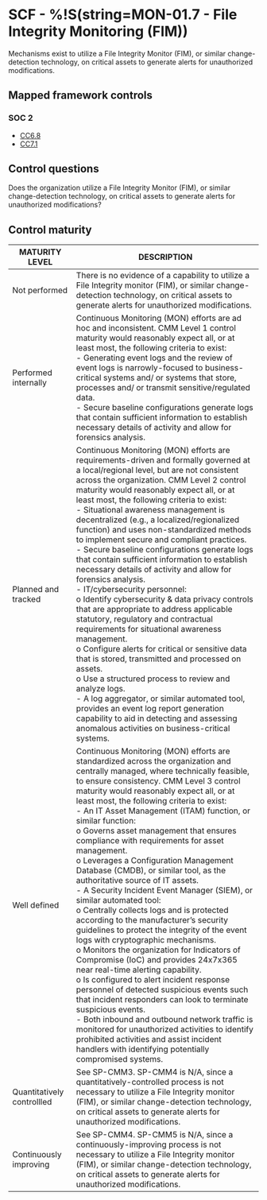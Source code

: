 # SCF - %!S(string=MON-01.7 - File Integrity Monitoring (FIM))
Mechanisms exist to utilize a File Integrity Monitor (FIM), or similar change-detection technology, on critical assets to generate alerts for unauthorized modifications. 
## Mapped framework controls
### SOC 2
- [CC6.8](../soc2/cc68.md)
- [CC7.1](../soc2/cc71.md)
## Control questions
Does the organization utilize a File Integrity Monitor (FIM), or similar change-detection technology, on critical assets to generate alerts for unauthorized modifications? 
## Control maturity
|       MATURITY LEVEL       |                                                                                                                                                                                                                                                                                                                                                                                                                                                                                                                                                                                                                                                  DESCRIPTION                                                                                                                                                                                                                                                                                                                                                                                                                                                                                                                                                                                                                                                  |
|----------------------------|---------------------------------------------------------------------------------------------------------------------------------------------------------------------------------------------------------------------------------------------------------------------------------------------------------------------------------------------------------------------------------------------------------------------------------------------------------------------------------------------------------------------------------------------------------------------------------------------------------------------------------------------------------------------------------------------------------------------------------------------------------------------------------------------------------------------------------------------------------------------------------------------------------------------------------------------------------------------------------------------------------------------------------------------------------------------------------------------------------------------------------------------------------------------------------------------------------------------------------------------------------------------------------------------------------------|
| Not performed              | There is no evidence of a capability to utilize a File Integrity monitor (FIM), or similar change-detection technology, on critical assets to generate alerts for unauthorized modifications.                                                                                                                                                                                                                                                                                                                                                                                                                                                                                                                                                                                                                                                                                                                                                                                                                                                                                                                                                                                                                                                                                                                 |
| Performed internally       | Continuous Monitoring (MON) efforts are ad hoc and inconsistent. CMM Level 1 control maturity would reasonably expect all, or at least most, the following criteria to exist:<br>- Generating event logs and the review of event logs is narrowly-focused to business-critical systems and/ or systems that store, processes and/ or transmit sensitive/regulated data.<br>- Secure baseline configurations generate logs that contain sufficient information to establish necessary details of activity and allow for forensics analysis.                                                                                                                                                                                                                                                                                                                                                                                                                                                                                                                                                                                                                                                                                                                                                                    |
| Planned and tracked        | Continuous Monitoring (MON) efforts are requirements-driven and formally governed at a local/regional level, but are not consistent across the organization. CMM Level 2 control maturity would reasonably expect all, or at least most, the following criteria to exist:<br>- Situational awareness management is decentralized (e.g., a localized/regionalized function) and uses non-standardized methods to implement secure and compliant practices.<br>- Secure baseline configurations generate logs that contain sufficient information to establish necessary details of activity and allow for forensics analysis.<br>- IT/cybersecurity personnel:<br>o	Identify cybersecurity & data privacy controls that are appropriate to address applicable statutory, regulatory and contractual requirements for situational awareness management.<br>o	Configure alerts for critical or sensitive data that is stored, transmitted and processed on assets.<br>o	Use a structured process to review and analyze logs.<br>- A log aggregator, or similar automated tool, provides an event log report generation capability to aid in detecting and assessing anomalous activities on business-critical systems.                                                                                              |
| Well defined               | Continuous Monitoring (MON) efforts are standardized across the organization and centrally managed, where technically feasible, to ensure consistency. CMM Level 3 control maturity would reasonably expect all, or at least most, the following criteria to exist:<br>- An IT Asset Management (ITAM) function, or similar function:<br>o	Governs asset management that ensures compliance with requirements for asset management.<br>o	Leverages a Configuration Management Database (CMDB), or similar tool, as the authoritative source of IT assets.<br>- A Security Incident Event Manager (SIEM), or similar automated tool:<br>o	Centrally collects logs and is protected according to the manufacturer’s security guidelines to protect the integrity of the event logs with cryptographic mechanisms.<br>o	Monitors the organization for Indicators of Compromise (IoC) and provides 24x7x365 near real-time alerting capability.<br>o	Is configured to alert incident response personnel of detected suspicious events such that incident responders can look to terminate suspicious events.<br>- Both inbound and outbound network traffic is monitored for unauthorized activities to identify prohibited activities and assist incident handlers with identifying potentially compromised systems.  |
| Quantitatively controllled | See SP-CMM3. SP-CMM4 is N/A, since a quantitatively-controlled process is not necessary to utilize a File Integrity monitor (FIM), or similar change-detection technology, on critical assets to generate alerts for unauthorized modifications.                                                                                                                                                                                                                                                                                                                                                                                                                                                                                                                                                                                                                                                                                                                                                                                                                                                                                                                                                                                                                                                              |
| Continuously improving     | See SP-CMM4. SP-CMM5 is N/A, since a continuously-improving process is not necessary to utilize a File Integrity monitor (FIM), or similar change-detection technology, on critical assets to generate alerts for unauthorized modifications.                                                                                                                                                                                                                                                                                                                                                                                                                                                                                                                                                                                                                                                                                                                                                                                                                                                                                                                                                                                                                                                                 |
